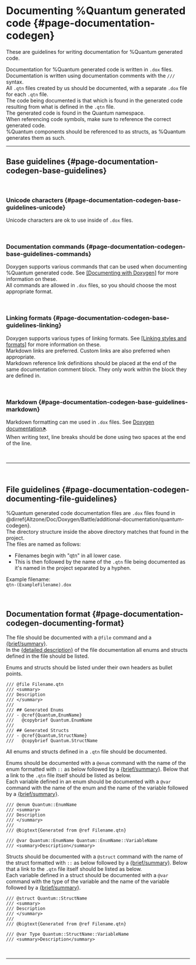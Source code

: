 # Documenting %Quantum generated code {#page-documentation-codegen}
These are guidelines for writing documentation for %Quantum generated code.  

Documentation for %Quantum generated code is written in `.dox` files. Documentation is written using documentation comments with the `///` syntax.  
All `.qtn` files created by us should be documented, with a separate `.dox` file for each `.qtn` file.  
The code being documented is that which is found in the generated code resulting from what is defined in the `.qtn` file.  
The generated code is found in the Quantum namespace.  
When referencing code symbols, make sure to reference the correct generated code.  
%Quantum components should be referenced to as structs, as %Quantum generates them as such.


---

## Base guidelines {#page-documentation-codegen-base-guidelines}

<br/>

### Unicode characters {#page-documentation-codegen-base-guidelines-unicode}
Unicode characters are ok to use inside of `.dox` files.

<br/>

### Documentation commands {#page-documentation-codegen-base-guidelines-commands}
Doxygen supports various commands that can be used when documenting %Quantum generated code. See [[Documenting with Doxygen]](#page-documentation-doxygen) for more information on these.  
All commands are allowed in `.dox` files, so you should choose the most appropriate format.

<br/>

### Linking formats {#page-documentation-codegen-base-guidelines-linking}
Doxygen supports various types of linking formats. See [[Linking styles and formats]](#page-documentation-doxygen-styles-formats) for more information on these.  
Markdown links are preferred. Custom links are also preferred when appropriate.  
Markdown reference link definitions should be placed at the end of the same documentation comment block. They only work within the block they are defined in.

<br/>

### Markdown {#page-documentation-codegen-base-guidelines-markdown}
Markdown formatting can me used in `.dox` files. See [Doxygen documentation🡵](https://www.doxygen.nl/manual/markdown.html).  
When writing text, line breaks should be done using two spaces at the end of the line.

<br/>

---

<br/>

## File guidelines {#page-documentation-codegen-documenting-file-guidelines}
%Quantum generated code documentation files are `.dox` files found in @dirref{Altzone/Doc/Doxygen/Battle/additional-documentation/quantum-codegen}.  
The directory structure inside the above directory matches that found in the project.  
The files are named as follows:  
- Filenames begin with "qtn" in all lower case.
- This is then followed by the name of the `.qtn` file being documented as it's named in the project separated by a hyphen.

Example filename:  
`qtn-(ExampleFilename).dox`

<br/>

## Documentation format {#page-documentation-codegen-documenting-format}
The file should be documented with a `@file` command and a [{brief/summary}].  
In the [{detailed description}] of the file documentation all enums and structs defined in the file should be listed.  

Enums and structs should be listed under their own headers as bullet points.   

```
/// @file Filename.qtn
/// <summary>
/// Description
/// </summary>
///
/// ## Generated Enums
/// - @cref{Quantum,EnumName}  
///   @copybrief Quantum.EnumName
///
/// ## Generated Structs
/// - @cref{Quantum,StructName}  
///   @copybrief Quantum.StructName
```

All enums and structs defined in a `.qtn` file should be documented.  

Enums should be documented with a `@enum` command with the name of the enum formatted with `::` as below followed by a [{brief/summary}]. 
Below that a link to the `.qtn` file itself should be listed as below.  
Each variable defined in an enum should be documented with a `@var` command with the name of the enum and the name of the variable followed by a [{brief/summary}].   

```
/// @enum Quantum::EnumName
/// <summary>
/// Description
/// </summary>
///
/// @bigtext{Generated from @ref Filename.qtn}

/// @var Quantum::EnumName Quantum::EnumName::VariableName
/// <summary>Description</summary>
```

Structs should be documented with a `@struct` command with the name of the struct formatted with `::` as below followed by a [{brief/summary}]. 
Below that a link to the `.qtn` file itself should be listed as below.  
Each variable defined in a struct should be documented with a `@var` command with the type of the variable and the name of the variable followed by a [{brief/summary}]. 


```
/// @struct Quantum::StructName
/// <summary>
/// Description
/// </summary>
///
/// @bigtext{Generated from @ref Filename.qtn}

/// @var Type Quantum::StructName::VariableName
/// <summary>Description</summary>
```

<br/>

---

[{brief/summary}]: #page-documentation-doxygen-terminology-brief-summary
[{detailed description}]: #page-documentation-doxygen-terminology-detailed-description